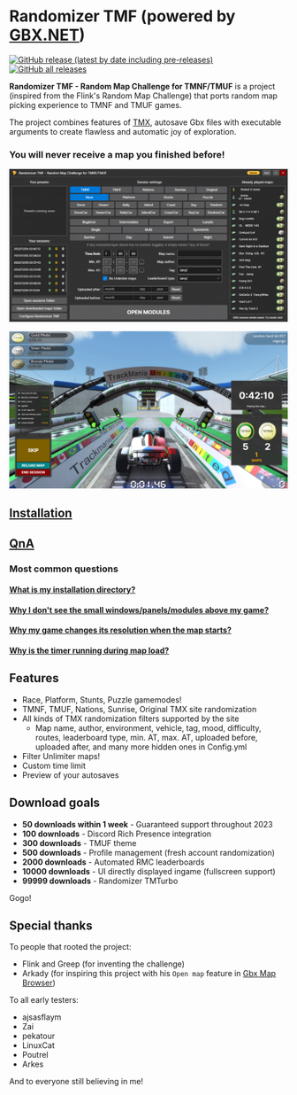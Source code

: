 # Randomizer TMF (powered by [GBX.NET](https://github.com/BigBang1112/gbx-net))

[![GitHub release (latest by date including pre-releases)](https://img.shields.io/github/v/release/BigBang1112/randomizer-tmf?include_prereleases&style=for-the-badge)](https://github.com/BigBang1112/randomizer-tmf/releases)
[![GitHub all releases](https://img.shields.io/github/downloads/BigBang1112/randomizer-tmf/total?style=for-the-badge)](https://github.com/BigBang1112/randomizer-tmf/releases)

**Randomizer TMF - Random Map Challenge for TMNF/TMUF** is a project (inspired from the Flink's Random Map Challenge) that ports random map picking experience to TMNF and TMUF games.

The project combines features of [TMX](https://tm-exchange.com/), autosave Gbx files with executable arguments to create flawless and automatic joy of exploration.

### You will never receive a map you finished before!

![Dashboard](Dashboard.jpg "Dashboard")

![Modules](Modules.jpg "Modules")

## [Installation](https://github.com/BigBang1112/randomizer-tmf/wiki/Installation)

## [QnA](https://github.com/BigBang1112/randomizer-tmf/wiki/QnA)

### Most common questions

#### [What is my installation directory?](https://github.com/BigBang1112/randomizer-tmf/wiki/QnA#what-is-my-installation-directory)
#### [Why I don't see the small windows/panels/modules above my game?](https://github.com/BigBang1112/randomizer-tmf/wiki/QnA#why-i-dont-see-the-small-windowspanelsmodules-above-my-game)
#### [Why my game changes its resolution when the map starts?](https://github.com/BigBang1112/randomizer-tmf/wiki/QnA#why-my-game-changes-its-resolution-when-the-map-starts-or-is-switched)
#### [Why is the timer running during map load?](https://github.com/BigBang1112/randomizer-tmf/wiki/QnA#why-is-the-timer-running-during-map-load)

## Features

- Race, Platform, Stunts, Puzzle gamemodes!
- TMNF, TMUF, Nations, Sunrise, Original TMX site randomization
- All kinds of TMX randomization filters supported by the site
  - Map name, author, environment, vehicle, tag, mood, difficulty, routes, leaderboard type, min. AT, max. AT, uploaded before, uploaded after, and many more hidden ones in Config.yml
- Filter Unlimiter maps!
- Custom time limit
- Preview of your autosaves

## Download goals

- **50 downloads within 1 week** - Guaranteed support throughout 2023
- **100 downloads** - Discord Rich Presence integration
- **300 downloads** - TMUF theme
- **500 downloads** - Profile management (fresh account randomization)
- **2000 downloads** - Automated RMC leaderboards
- **10000 downloads** - UI directly displayed ingame (fullscreen support)
- **99999 downloads** - Randomizer TMTurbo

Gogo!

## Special thanks

To people that rooted the project:

- Flink and Greep (for inventing the challenge)
- Arkady (for inspiring this project with his `Open map` feature in [Gbx Map Browser](https://github.com/ArkadySK/GbxMapBrowser))

To all early testers:

- ajsasflaym
- Zai
- pekatour
- LinuxCat
- Poutrel
- Arkes

And to everyone still believing in me!
